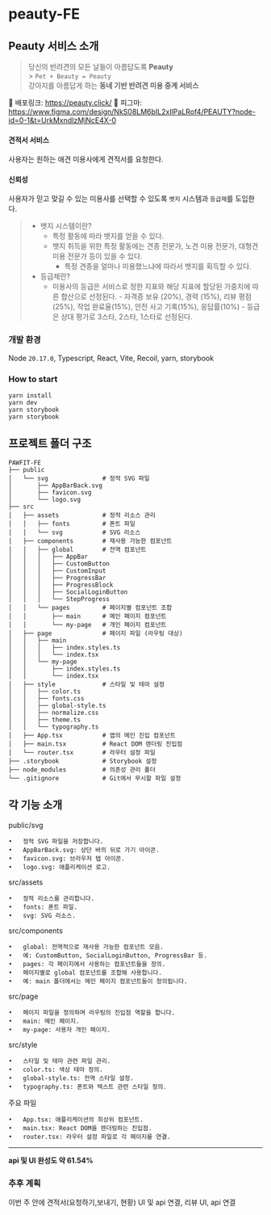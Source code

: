 # peauty-FE

## Peauty 서비스 소개

> 당신의 반려견의 모든 날들이 아름답도록 **Peauty**<br> > `Pet + Beauty = Peauty`<br>
> 강아지를 아름답게 하는 **동네 기반 반려견 미용 중계 서비스**

📌 배포링크: https://peauty.click/
📌 피그마: https://www.figma.com/design/NkS08LM6bIL2xIlPaLRof4/PEAUTY?node-id=0-1&t=UrkMxndIzMjNcE4X-0

#### 견적서 서비스

사용자는 원하는 애견 미용사에게 견적서를 요청한다.

#### 신뢰성

사용자가 믿고 맞길 수 있는 미용사를 선택할 수 있도록 `뱃지` 시스템과 `등급제`를 도입한다.

> - 뱃지 시스템이란?
>   - 특정 활동에 따라 뱃지를 얻을 수 있다.<br>
>   - 뱃지 취득을 위한 특정 활동에는 견종 전문가, 노견 미용 전문가, 대형견 미용 전문가 등이 있을 수 있다.<br>
>     - 특정 견종을 얼마나 미용했느냐에 따라서 뱃지를 획득할 수 있다.
> - 등급제란?
>   - 미용사의 등급은 서비스로 정한 지표와 해당 지표에 할당된 가중치에 따른 합산으로 선정된다. - 자격증 보유 (20%), 경력 (15%), 리뷰 평점(25%), 작업 완료율(15%), 안전 사고 기록(15%), 응답률(10%) - 등급은 상대 평가로 3스타, 2스타, 1스타로 선정된다.

### 개발 환경

Node `20.17.0`,
Typescript, React, Vite, Recoil, yarn, storybook

### How to start

```
yarn install
yarn dev
yarn storybook
yarn storybook
```

## 프로젝트 폴더 구조

```plaintext
PAWFIT-FE
├── public
│   └── svg               # 정적 SVG 파일
│       ├── AppBarBack.svg
│       ├── favicon.svg
│       └── logo.svg
├── src
│   ├── assets            # 정적 리소스 관리
│   │   ├── fonts         # 폰트 파일
│   │   └── svg           # SVG 리소스
│   ├── components        # 재사용 가능한 컴포넌트
│   │   ├── global        # 전역 컴포넌트
│   │   │   ├── AppBar
│   │   │   ├── CustomButton
│   │   │   ├── CustomInput
│   │   │   ├── ProgressBar
│   │   │   ├── ProgressBlock
│   │   │   ├── SocialLoginButton
│   │   │   └── StepProgress
│   │   └── pages         # 페이지별 컴포넌트 조합
│   │       ├── main      # 메인 페이지 컴포넌트
│   │       └── my-page   # 개인 페이지 컴포넌트
│   ├── page              # 페이지 파일 (라우팅 대상)
│   │   ├── main
│   │   │   ├── index.styles.ts
│   │   │   └── index.tsx
│   │   └── my-page
│   │       ├── index.styles.ts
│   │       └── index.tsx
│   ├── style             # 스타일 및 테마 설정
│   │   ├── color.ts
│   │   ├── fonts.css
│   │   ├── global-style.ts
│   │   ├── normalize.css
│   │   ├── theme.ts
│   │   └── typography.ts
│   ├── App.tsx           # 앱의 메인 진입 컴포넌트
│   ├── main.tsx          # React DOM 렌더링 진입점
│   └── router.tsx        # 라우터 설정 파일
├── .storybook            # Storybook 설정
├── node_modules          # 의존성 관리 폴더
└── .gitignore            # Git에서 무시할 파일 설정
```

## 각 기능 소개

public/svg

    •	정적 SVG 파일을 저장합니다.
    •	AppBarBack.svg: 상단 바의 뒤로 가기 아이콘.
    •	favicon.svg: 브라우저 탭 아이콘.
    •	logo.svg: 애플리케이션 로고.

src/assets

    •	정적 리소스를 관리합니다.
    •	fonts: 폰트 파일.
    •	svg: SVG 리소스.

src/components

    •	global: 전역적으로 재사용 가능한 컴포넌트 모음.
    •	예: CustomButton, SocialLoginButton, ProgressBar 등.
    •	pages: 각 페이지에서 사용하는 컴포넌트들을 정의.
    •	페이지별로 global 컴포넌트를 조합해 사용합니다.
    •	예: main 폴더에서는 메인 페이지 컴포넌트들이 정의됩니다.

src/page

    •	페이지 파일을 정의하며 라우팅의 진입점 역할을 합니다.
    •	main: 메인 페이지.
    •	my-page: 사용자 개인 페이지.

src/style

    •	스타일 및 테마 관련 파일 관리.
    •	color.ts: 색상 테마 정의.
    •	global-style.ts: 전역 스타일 설정.
    •	typography.ts: 폰트와 텍스트 관련 스타일 정의.

주요 파일

    •	App.tsx: 애플리케이션의 최상위 컴포넌트.
    •	main.tsx: React DOM을 렌더링하는 진입점.
    •	router.tsx: 라우터 설정 파일로 각 페이지를 연결.

---


**api 및 UI 완성도 약 61.54%**

### 추후 계획

이번 주 안에 견적서(요청하기,보내기, 현황) UI 및 api 연결, 리뷰 UI, api 연결
